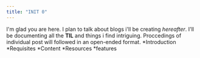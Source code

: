 ```yaml
---
title: "INIT 0"
---
```


I'm glad you are here. I plan to talk about blogs i'll be creating _hereafter_.
I'll be documenting all the __TIL__ and things i find intriguing.
Proccedings of individual post will followed in an open-ended format.
*Introduction
*Requisites
*Content
*Resources
*features

